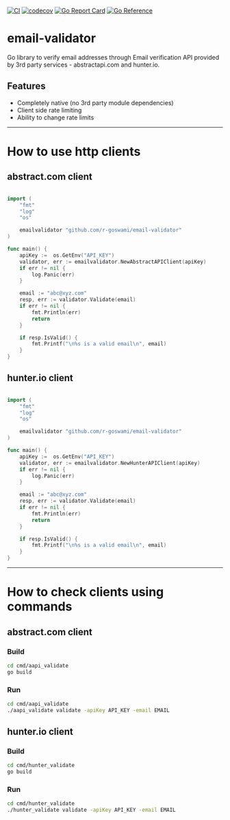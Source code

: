 [![CI](https://github.com/r-goswami/email-validator/actions/workflows/CI.yaml/badge.svg)](https://github.com/r-goswami/email-validator/actions/workflows/CI.yaml)
[![codecov](https://codecov.io/gh/r-goswami/email-validator/branch/main/graph/badge.svg?token=VAB3KVPV1P)](https://codecov.io/gh/r-goswami/email-validator)
[![Go Report Card](https://goreportcard.com/badge/github.com/r-goswami/email-validator)](https://goreportcard.com/report/github.com/r-goswami/email-validator)
[![Go Reference](https://pkg.go.dev/badge/github.com/r-goswami/email-validator.svg)](https://pkg.go.dev/github.com/r-goswami/email-validator)

# email-validator
Go library to verify email addresses through Email verification API provided by 3rd party services - abstractapi.com and hunter.io.

## Features

- Completely native (no 3rd party module dependencies)
- Client side rate limiting
- Ability to change rate limits

---


# How to use http clients

## abstract.com client
```go

import (
    "fmt"
    "log"
    "os"

    emailvalidator "github.com/r-goswami/email-validator"
)

func main() {
    apiKey :=  os.GetEnv("API_KEY")
    validator, err := emailvalidator.NewAbstractAPIClient(apiKey)
    if err != nil {
        log.Panic(err)
    }

    email := "abc@xyz.com"
    resp, err := validator.Validate(email)
    if err != nil {
        fmt.Println(err)
        return
    }

    if resp.IsValid() {
        fmt.Printf("\n%s is a valid email\n", email)
    }
}

```

## hunter.io client
```go

import (
    "fmt"
    "log"
    "os"

    emailvalidator "github.com/r-goswami/email-validator"
)

func main() {
    apiKey :=  os.GetEnv("API_KEY")
    validator, err := emailvalidator.NewHunterAPIClient(apiKey)
    if err != nil {
        log.Panic(err)
    }

    email := "abc@xyz.com"
    resp, err := validator.Validate(email)
    if err != nil {
        fmt.Println(err)
        return
    }

    if resp.IsValid() {
        fmt.Printf("\n%s is a valid email\n", email)
    }
}

```

---


# How to check clients using commands

## abstract.com client
### Build
```bash
cd cmd/aapi_validate
go build
```

### Run
```bash
cd cmd/aapi_validate
./aapi_validate validate -apiKey API_KEY -email EMAIL
```

## hunter.io client
### Build
```bash
cd cmd/hunter_validate
go build
```

### Run
```bash
cd cmd/hunter_validate
./hunter_validate validate -apiKey API_KEY -email EMAIL
```

